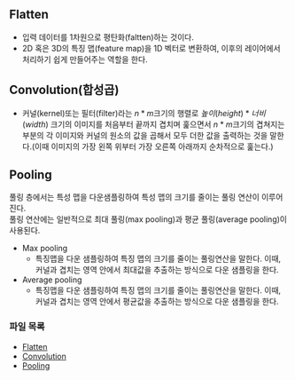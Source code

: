 ## Flatten  
- 입력 데이터를 1차원으로 평탄화(faltten)하는 것이다.  
- 2D 혹은 3D의 특징 맵(feature map)을 1D 벡터로 변환하여, 이후의 레이어에서 처리하기 쉽게 만들어주는 역할을 한다.  
## Convolution(합성곱)  
- 커널(kernel)또는 필터(filter)라는 $n * m$크기의 행렬로 $높이(height) * 너비(width)$ 크기의 이미지를 처음부터 끝까지 겹치며 훑으면서 $n * m$크기의 겹쳐지는 부분의 각 이미지와 커널의 원소의 값을 곱해서 모두 더한 값을 출력하는 것을 말한다.(이때 이미지의 가장 왼쪽 위부터 가장 오른쪽 아래까지 순차적으로 훑는다.)  
## Pooling  
풀링 층에서는 특성 맵을 다운샘플링하여 특성 맵의 크기를 줄이는 풀링 연산이 이루어진다.  
풀링 연산에는 일반적으로 최대 풀링(max pooling)과 평균 풀링(average pooling)이 사용된다.  
- Max pooling  
    - 특징맵을 다운 샘플링하여 특징 맵의 크기를 줄이는 풀링연산을 말한다. 이때, 커널과 겹치는 영역 안에서 최대값을 추출하는 방식으로 다운 샘플링을 한다.  
- Average pooling  
    - 특징맵을 다운 샘플링하여 특징 맵의 크기를 줄이는 풀링연산을 말한다. 이때, 커널과 겹치는 영역 안에서 평균값을 추출하는 방식으로 다운 샘플링을 한다.  

### 파일 목록
- [Flatten](../jupyter/flatten_convolution_pooling/MNIST_Flatten.ipynb)  
- [Convolution](../jupyter/flatten_convolution_pooling/MNIST_Convolution.ipynb)  
- [Pooling](../jupyter/flatten_convolution_pooling/MNIST_MaxPool.ipynb)  
